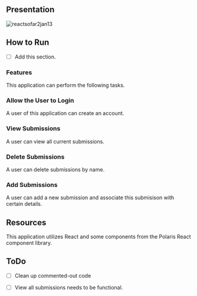 ## Presentation
![reactsofar2jan13](https://github.com/choiIsabelle/locationdatabase/assets/67203277/ed6d040c-9625-468b-8fe1-b5eba53714de)

## How to Run

- [ ] Add this section. 

### Features
This application can perform the following tasks.

### Allow the User to Login
A user of this application can create an account.

###  View Submissions
A user can view all current submissions.

###  Delete Submissions
A user can delete submissions by name.

###  Add Submissions
A user can add a new submission and associate this submisison with certain details.

## Resources
This application utilizes React and some components from the Polaris React component library.

## ToDo
- [ ] Clean up commented-out code
- [ ] View all submissions needs to be functional.


